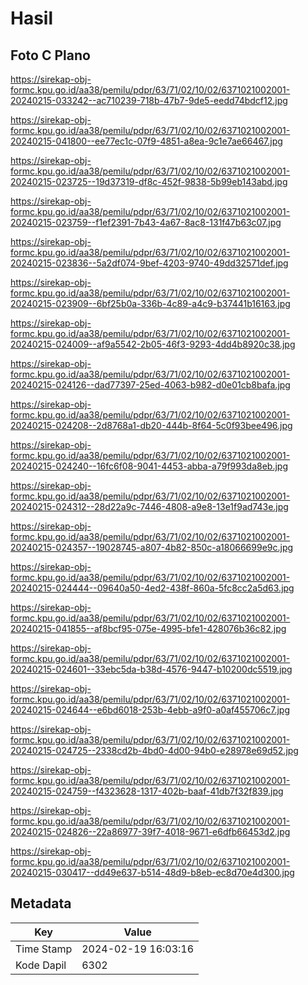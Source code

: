 # Hasil

## Foto C Plano

https://sirekap-obj-formc.kpu.go.id/aa38/pemilu/pdpr/63/71/02/10/02/6371021002001-20240215-033242--ac710239-718b-47b7-9de5-eedd74bdcf12.jpg

https://sirekap-obj-formc.kpu.go.id/aa38/pemilu/pdpr/63/71/02/10/02/6371021002001-20240215-041800--ee77ec1c-07f9-4851-a8ea-9c1e7ae66467.jpg

https://sirekap-obj-formc.kpu.go.id/aa38/pemilu/pdpr/63/71/02/10/02/6371021002001-20240215-023725--19d37319-df8c-452f-9838-5b99eb143abd.jpg

https://sirekap-obj-formc.kpu.go.id/aa38/pemilu/pdpr/63/71/02/10/02/6371021002001-20240215-023759--f1ef2391-7b43-4a67-8ac8-131f47b63c07.jpg

https://sirekap-obj-formc.kpu.go.id/aa38/pemilu/pdpr/63/71/02/10/02/6371021002001-20240215-023836--5a2df074-9bef-4203-9740-49dd32571def.jpg

https://sirekap-obj-formc.kpu.go.id/aa38/pemilu/pdpr/63/71/02/10/02/6371021002001-20240215-023909--6bf25b0a-336b-4c89-a4c9-b37441b16163.jpg

https://sirekap-obj-formc.kpu.go.id/aa38/pemilu/pdpr/63/71/02/10/02/6371021002001-20240215-024009--af9a5542-2b05-46f3-9293-4dd4b8920c38.jpg

https://sirekap-obj-formc.kpu.go.id/aa38/pemilu/pdpr/63/71/02/10/02/6371021002001-20240215-024126--dad77397-25ed-4063-b982-d0e01cb8bafa.jpg

https://sirekap-obj-formc.kpu.go.id/aa38/pemilu/pdpr/63/71/02/10/02/6371021002001-20240215-024208--2d8768a1-db20-444b-8f64-5c0f93bee496.jpg

https://sirekap-obj-formc.kpu.go.id/aa38/pemilu/pdpr/63/71/02/10/02/6371021002001-20240215-024240--16fc6f08-9041-4453-abba-a79f993da8eb.jpg

https://sirekap-obj-formc.kpu.go.id/aa38/pemilu/pdpr/63/71/02/10/02/6371021002001-20240215-024312--28d22a9c-7446-4808-a9e8-13e1f9ad743e.jpg

https://sirekap-obj-formc.kpu.go.id/aa38/pemilu/pdpr/63/71/02/10/02/6371021002001-20240215-024357--19028745-a807-4b82-850c-a18066699e9c.jpg

https://sirekap-obj-formc.kpu.go.id/aa38/pemilu/pdpr/63/71/02/10/02/6371021002001-20240215-024444--09640a50-4ed2-438f-860a-5fc8cc2a5d63.jpg

https://sirekap-obj-formc.kpu.go.id/aa38/pemilu/pdpr/63/71/02/10/02/6371021002001-20240215-041855--af8bcf95-075e-4995-bfe1-428076b36c82.jpg

https://sirekap-obj-formc.kpu.go.id/aa38/pemilu/pdpr/63/71/02/10/02/6371021002001-20240215-024601--33ebc5da-b38d-4576-9447-b10200dc5519.jpg

https://sirekap-obj-formc.kpu.go.id/aa38/pemilu/pdpr/63/71/02/10/02/6371021002001-20240215-024644--e6bd6018-253b-4ebb-a9f0-a0af455706c7.jpg

https://sirekap-obj-formc.kpu.go.id/aa38/pemilu/pdpr/63/71/02/10/02/6371021002001-20240215-024725--2338cd2b-4bd0-4d00-94b0-e28978e69d52.jpg

https://sirekap-obj-formc.kpu.go.id/aa38/pemilu/pdpr/63/71/02/10/02/6371021002001-20240215-024759--f4323628-1317-402b-baaf-41db7f32f839.jpg

https://sirekap-obj-formc.kpu.go.id/aa38/pemilu/pdpr/63/71/02/10/02/6371021002001-20240215-024826--22a86977-39f7-4018-9671-e6dfb66453d2.jpg

https://sirekap-obj-formc.kpu.go.id/aa38/pemilu/pdpr/63/71/02/10/02/6371021002001-20240215-030417--dd49e637-b514-48d9-b8eb-ec8d70e4d300.jpg


## Metadata

| Key        | Value               |
| ---------- | ------------------- |
| Time Stamp | 2024-02-19 16:03:16 |
| Kode Dapil | 6302                |



